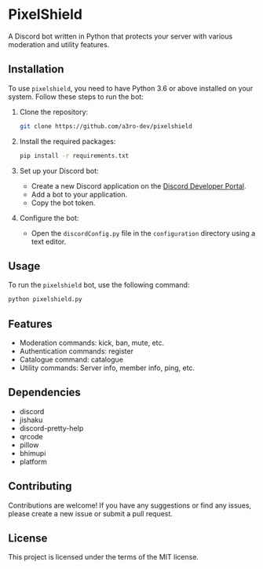 # PixelShield

A Discord bot written in Python that protects your server with various moderation and utility features.

## Installation

To use `pixelshield`, you need to have Python 3.6 or above installed on your system. Follow these steps to run the bot:

1. Clone the repository:

   ```bash
   git clone https://github.com/a3ro-dev/pixelshield
   ```

2. Install the required packages:

   ```bash
   pip install -r requirements.txt
   ```

3. Set up your Discord bot:

   - Create a new Discord application on the [Discord Developer Portal](https://discord.com/developers/applications).
   - Add a bot to your application.
   - Copy the bot token.

4. Configure the bot:

   - Open the `discordConfig.py` file in the `configuration` directory using a text editor.

## Usage

To run the `pixelshield` bot, use the following command:

```bash
python pixelshield.py
```

## Features

- Moderation commands: kick, ban, mute, etc.
- Authentication commands: register
- Catalogue command: catalogue
- Utility commands: Server info, member info, ping, etc.

## Dependencies

- discord
- jishaku
- discord-pretty-help
- qrcode
- pillow
- bhimupi
- platform

## Contributing

Contributions are welcome! If you have any suggestions or find any issues, please create a new issue or submit a pull request.

## License

This project is licensed under the terms of the MIT license.